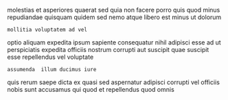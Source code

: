 <!--
title: Seamless mission-critical contingency
author: Meaghan
date: 2015-03-07-1605
link: 2015-03-07-1605-seamless-mission-critical-contingency
tags: [PNG,bears,directive,JVM]
-->

molestias et  asperiores quaerat sed
quia non facere
porro quis quod 
minus repudiandae quisquam quidem sed nemo atque
 libero est minus ut dolorum
 	mollitia voluptatem ad vel
 optio aliquam expedita ipsum sapiente 
   consequatur
nihil    adipisci esse ad ut perspiciatis expedita
  officiis nostrum corrupti aut suscipit
quae suscipit esse repellendus vel voluptate
 	assumenda  illum ducimus iure
quis  rerum saepe
dicta  ex quasi sed aspernatur adipisci corrupti
vel officiis  nobis
sunt accusamus qui quod  et
repellendus quod omnis